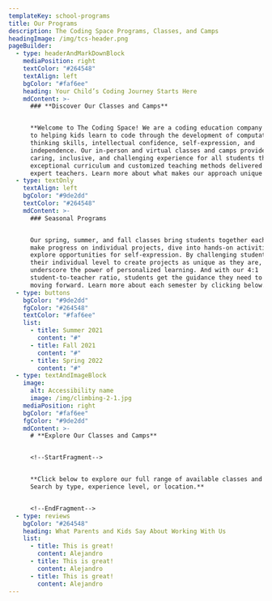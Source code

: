 ```yaml
---
templateKey: school-programs
title: Our Programs
description: The Coding Space Programs, Classes, and Camps
headingImage: /img/tcs-header.png
pageBuilder:
  - type: headerAndMarkDownBlock
    mediaPosition: right
    textColor: "#264548"
    textAlign: left
    bgColor: "#faf6ee"
    heading: Your Child’s Coding Journey Starts Here
    mdContent: >-
      ### **Discover Our Classes and Camps**


      **Welcome to The Coding Space! We are a coding education company dedicated
      to helping kids learn to code through the development of computational
      thinking skills, intellectual confidence, self-expression, and
      independence. Our in-person and virtual classes and camps provide a
      caring, inclusive, and challenging experience for all students through
      exceptional curriculum and customized teaching methods delivered by our
      expert teachers. Learn more about what makes our approach unique here.**
  - type: textOnly
    textAlign: left
    bgColor: "#9de2dd"
    textColor: "#264548"
    mdContent: >-
      ### Seasonal Programs


      Our spring, summer, and fall classes bring students together each week to
      make progress on individual projects, dive into hands-on activities, and
      explore opportunities for self-expression. By challenging students at
      their individual level to create projects as unique as they are, we
      underscore the power of personalized learning. And with our 4:1
      student-to-teacher ratio, students get the guidance they need to keep
      moving forward. Learn more about each semester by clicking below.
  - type: buttons
    bgColor: "#9de2dd"
    fgColor: "#264548"
    textColor: "#faf6ee"
    list:
      - title: Summer 2021
        content: "#"
      - title: Fall 2021
        content: "#"
      - title: Spring 2022
        content: "#"
  - type: textAndImageBlock
    image:
      alt: Accessibility name
      image: /img/climbing-2-1.jpg
    mediaPosition: right
    bgColor: "#faf6ee"
    fgColor: "#9de2dd"
    mdContent: >-
      # **Explore Our Classes and Camps**


      <!--StartFragment-->


      **Click below to explore our full range of available classes and camps.
      Search by type, experience level, or location.**


      <!--EndFragment-->
  - type: reviews
    bgColor: "#264548"
    heading: What Parents and Kids Say About Working With Us
    list:
      - title: This is great!
        content: Alejandro
      - title: This is great!
        content: Alejandro
      - title: This is great!
        content: Alejandro
---
```


